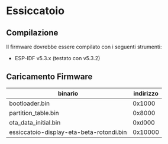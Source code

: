 # Essiccatoio

## Compilazione

Il firmware dovrebbe essere compilato con i seguenti strumenti:
 - ESP-IDF v5.3.x (testato con v5.3.2)

## Caricamento Firmware

| binario | indirizzo |
|---------|-----------|
| bootloader.bin | 0x1000 |
| partition_table.bin | 0x8000 |
| ota_data_initial.bin | 0xd000 |
| essiccatoio-display-eta-beta-rotondi.bin | 0x10000 |

